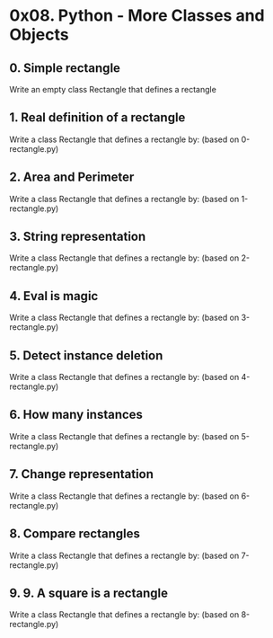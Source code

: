 # 0x08. Python - More Classes and Objects
## 0. Simple rectangle
Write an empty class Rectangle that defines a rectangle
## 1. Real definition of a rectangle
Write a class Rectangle that defines a rectangle by: (based on 0-rectangle.py)
## 2. Area and Perimeter
Write a class Rectangle that defines a rectangle by: (based on 1-rectangle.py)
## 3. String representation
Write a class Rectangle that defines a rectangle by: (based on 2-rectangle.py)
## 4. Eval is magic
Write a class Rectangle that defines a rectangle by: (based on 3-rectangle.py)
## 5. Detect instance deletion
Write a class Rectangle that defines a rectangle by: (based on 4-rectangle.py)
## 6. How many instances
Write a class Rectangle that defines a rectangle by: (based on 5-rectangle.py)
## 7. Change representation
Write a class Rectangle that defines a rectangle by: (based on 6-rectangle.py)
## 8. Compare rectangles
Write a class Rectangle that defines a rectangle by: (based on 7-rectangle.py)
## 9. 9. A square is a rectangle
Write a class Rectangle that defines a rectangle by: (based on 8-rectangle.py)
